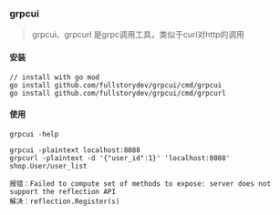 ### grpcui

> grpcui、grpcurl 是grpc调用工具，类似于curl对http的调用

#### 安装
```
// install with go mod
go install github.com/fullstorydev/grpcui/cmd/grpcui
go install github.com/fullstorydev/grpcui/cmd/grpcurl
```

#### 使用
```
grpcui -help

grpcui -plaintext localhost:8088
grpcurl -plaintext -d '{"user_id":1}' 'localhost:8088' shop.User/user_list

报错：Failed to compute set of methods to expose: server does not support the reflection API
解决：reflection.Register(s)
```